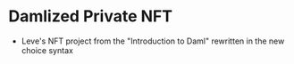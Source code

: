 # Damlized Private NFT
+ Leve's NFT project from the "Introduction to Daml" rewritten in the new choice syntax

